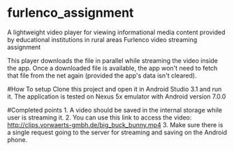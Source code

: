 # furlenco_assignment

A lightweight video player for viewing informational media content provided by educational institutions in rural areas 
Furlenco video streaming assignment

This player downloads the file in parallel while streaming the video inside the app. 
Once a downloaded file is available, the app won't need to fetch that file from the net again (provided the app's data isn't cleared).

#How To setup 
  Clone this project and open it in Android Studio 3.1 and run it. The application is tested on Nexus 5x emulator with Android version 7.0.0

#Completed points
    1. A video should be saved in the internal storage while user is streaming it.
    2. You can use this link to access the video: http://clips.vorwaerts-gmbh.de/big_buck_bunny.mp4
    3. Make sure there is a single request going to the server for streaming and saving on the Android phone.
